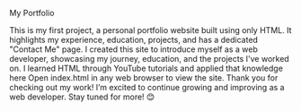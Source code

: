 My Portfolio 

This is my first project, a personal portfolio website built using only HTML. It highlights my experience, education, projects, and has a dedicated "Contact Me" page. I created this site to introduce myself as a web developer, showcasing my journey, education, and the projects I've worked on. I learned HTML through YouTube tutorials and applied that knowledge here Open index.html in any web browser to view the site. Thank you for checking out my work! I’m excited to continue growing and improving as a web developer. Stay tuned for more! 😊

